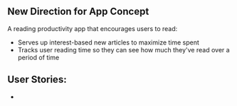 ## New Direction for App Concept
A reading productivity app that encourages users to read:
* Serves up interest-based new articles to maximize time spent
* Tracks user reading time so they can see how much they've read over a period of time

## User Stories:
* 

